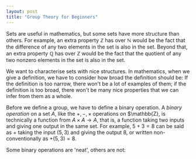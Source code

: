 ```yaml
---
layout: post
title: "Group Theory for Beginners"
---
```


Sets are useful in mathematics, but some sets have more structure than others. For example, an extra property $\mathbb{Z}$ has over $\mathbb{N}$ would be the fact that the difference of any two elements in the set is also in the set. Beyond that, an extra property $\mathbb{Q}$ has over $\mathbb{Z}$ would be the fact that the quotient of any two nonzero elements in the set is also in the set.

We want to characterise sets with nice structures. In mathematics, when we give a definition, we have to consider how broad the definition should be: If the definition is too narrow, there won't be a lot of examples of them; if the definition is too broad, there won't be many nice properties that we can infer from them as a whole. 

Before we define a group, we have to define a binary operation. A _binary operation_ on a set $A$, like the $+,-,\times$ operations on $\mathbb{Z}, is technically a function from $A\times A \rightarrow A$, that is, a function taking two inputs and giving one output in the same set. For example, $5+3=8$ can be said as $+$ taking the input $(5,3)$ and giving the output $8$, or written non-conventionally as $+(5,3)=8$.

Some binary operations are 'neat', others are not: 